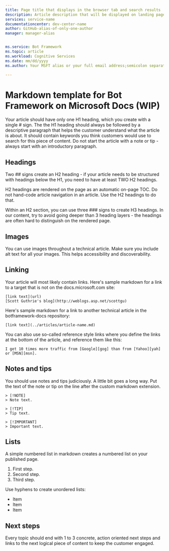 ```yaml
---
title: Page title that displays in the browser tab and search results | Microsoft Docs
description: Article description that will be displayed on landing pages and in most search results
services: service-name
documentationcenter: dev-center-name
author: GitHub-alias-of-only-one-author
manager: manager-alias


ms.service: Bot Framework
ms.topic: article
ms.workload: Cognitive Services
ms.date: mm/dd/yyyy
ms.author: Your MSFT alias or your full email address;semicolon separates two or more aliases

---
```

# Markdown template for Bot Framework on Microsoft Docs (WIP)

Your article should have only one H1 heading, which you create with a single # sign. The the H1 heading should always be followed by a descriptive paragraph that helps the customer understand what the article is about. It should contain keywords you think customers would use to search for this piece of content. Do not start the article with a note or tip - always start with an introductory paragraph.

## Headings

Two ## signs create an H2 heading - if your article needs to be structured with headings below the H1, you need to have at least TWO H2 headings.

H2 headings are rendered on the page as an automatic on-page TOC. Do not hand-code article navigation in an article. Use the H2 headings to do that.

Within an H2 section, you can use three ### signs to create H3 headings. In our content, try to avoid going deeper than 3 heading layers - the headings are often hard to distinguish on the rendered page.

## Images
You can use images throughout a technical article. Make sure you include alt text for all your images. This helps accessibility and discoverability.

## Linking
Your article will most likely contain links. Here's sample markdown for a link to a target that is not on the docs.microsoft.com site:

    [link text](url)
    [Scott Guthrie's blog](http://weblogs.asp.net/scottgu)

Here's sample markdown for a link to another technical article in the botframework-docs repository:

    [link text](../articles/article-name.md)

You can also use so-called reference style links where you define the links at the bottom of the article, and reference them like this:

    I get 10 times more traffic from [Google][gog] than from [Yahoo][yah] or [MSN][msn].


## Notes and tips
You should use notes and tips judiciously. A little bit goes a long way. Put the text of the note or tip on the line after the custom markdown extension.

```
> [!NOTE]
> Note text.

> [!TIP]
> Tip text.

> [!IMPORTANT]
> Important text.
```

## Lists

A simple numbered list in markdown creates a numbered list on your published page.

1. First step.
2. Second step.
3. Third step.

Use hyphens to create unordered lists:

- Item
- Item
- Item


## Next steps
Every topic should end with 1 to 3 concrete, action oriented next steps and links to the next logical piece of content to keep the customer engaged.

<!--Reference style links - using these makes the source content way more readable than using inline links-->
[gog]: http://google.com/        
[yah]: http://search.yahoo.com/  
[msn]: http://search.msn.com/    
